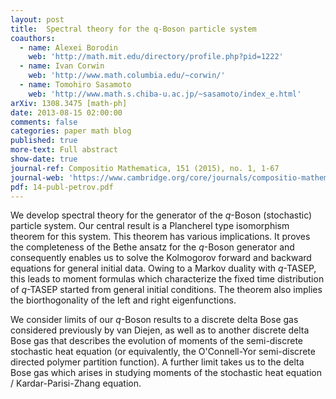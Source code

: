 ```yaml
---
layout: post
title:  Spectral theory for the q-Boson particle system
coauthors:
  - name: Alexei Borodin
    web: 'http://math.mit.edu/directory/profile.php?pid=1222'
  - name: Ivan Corwin
    web: 'http://www.math.columbia.edu/~corwin/'
  - name: Tomohiro Sasamoto
    web: 'http://www.math.s.chiba-u.ac.jp/~sasamoto/index_e.html'
arXiv: 1308.3475 [math-ph]
date: 2013-08-15 02:00:00
comments: false
categories: paper math blog
published: true
more-text: Full abstract
show-date: true
journal-ref: Compositio Mathematica, 151 (2015), no. 1, 1-67
journal-web: 'https://www.cambridge.org/core/journals/compositio-mathematica/article/spectral-theory-for-the-qboson-particle-system/2A1C9C46E1C39E10D9436697F5593D86'
pdf: 14-publ-petrov.pdf
---
```


We develop spectral theory for the generator of the $q$-Boson (stochastic) particle system. Our central result is a Plancherel type isomorphism theorem for this system.<!--more--> This theorem has various implications. It proves the completeness of the Bethe ansatz for the $q$-Boson generator and consequently enables us to solve the Kolmogorov forward and backward equations for general initial data. Owing to a Markov duality with $q$-TASEP, this leads to moment formulas which characterize the fixed time distribution of $q$-TASEP started from general initial conditions. The theorem also implies the biorthogonality of the left and right eigenfunctions. 

We consider limits of our $q$-Boson results to a discrete delta Bose gas considered previously by van Diejen, as well as to another discrete delta Bose gas that describes the evolution of moments of the semi-discrete stochastic heat equation (or equivalently, the O'Connell-Yor semi-discrete directed polymer partition function). A further limit takes us to the delta Bose gas which arises in studying moments of the stochastic heat equation / Kardar-Parisi-Zhang equation.
